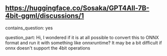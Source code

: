 ## https://huggingface.co/Sosaka/GPT4All-7B-4bit-ggml/discussions/1

contains_question: yes

question_part: Hi, I wondered if it is at all possible to convert this to ONNX format and run it with something like onnxruntime?
It may be a bit difficult if onnx doesn't support the 4bit operations
